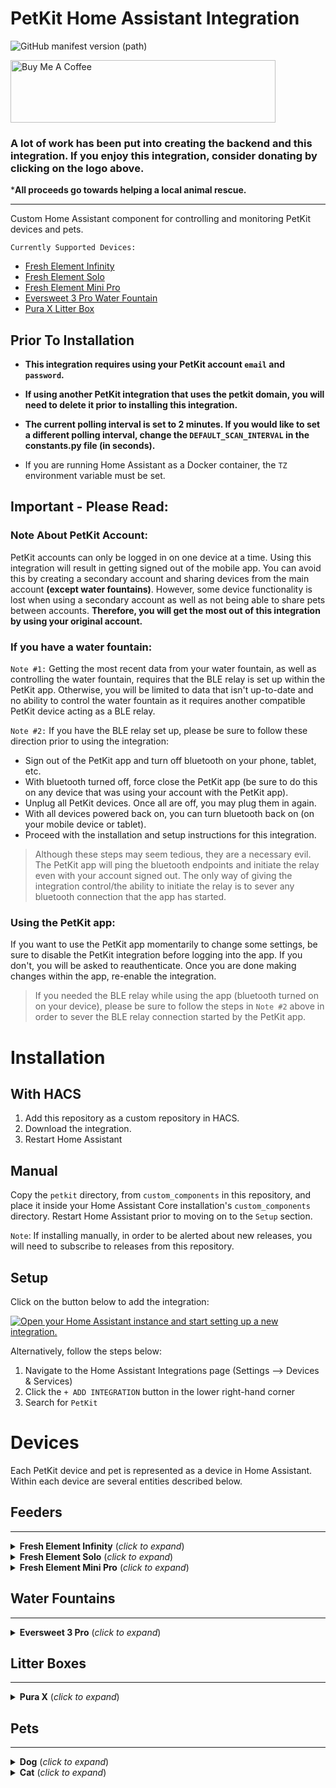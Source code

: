 # PetKit Home Assistant Integration
![GitHub manifest version (path)](https://img.shields.io/github/manifest-json/v/RobertD502/home-assistant-petkit?filename=custom_components%2Fpetkit%2Fmanifest.json)

<a href="https://www.buymeacoffee.com/RobertD502" target="_blank"><img src="https://cdn.buymeacoffee.com/buttons/default-orange.png" alt="Buy Me A Coffee" height="100" width="424"></a>

### A lot of work has been put into creating the backend and this integration. If you enjoy this integration, consider donating by clicking on the logo above.

***All proceeds go towards helping a local animal rescue.**

___

Custom Home Assistant component for controlling and monitoring PetKit devices and pets.

`Currently Supported Devices:`
- [Fresh Element Infinity](https://www.amazon.com/PETKIT-Automatic-Stainless-Programmable-Dispenser/dp/B09JFK8BCQ)
- [Fresh Element Solo](https://www.amazon.com/PETKIT-Automatic-Dispenser-Compatible-Freeze-Dried/dp/B09158J9PF/)
- [Fresh Element Mini Pro](https://www.amazon.com/PETKIT-Automatic-Stainless-Indicator-Dispenser-2-8L/dp/B08GS1CPHH/)
- [Eversweet 3 Pro Water Fountain](https://www.amazon.com/PETKIT-Wireless-Fountain-Stainless-Dispenser/dp/B09QRH6L3M/)
- [Pura X Litter Box](https://www.amazon.com/PETKIT-Self-Cleaning-Scooping-Automatic-Multiple/dp/B08T9CCP1M)



## **Prior To Installation**

- **This integration requires using your PetKit account `email` and `password`.**

- **If using another PetKit integration that uses the petkit domain, you will need to delete it prior to installing this integration.**

- **The current polling interval is set to 2 minutes. If you would like to set a different polling interval, change the `DEFAULT_SCAN_INTERVAL` in the constants.py file (in seconds).**

- If you are running Home Assistant as a Docker container, the `TZ` environment variable must be set.

## Important - Please Read:
### Note About PetKit Account:

PetKit accounts can only be logged in on one device at a time. Using this integration will result in getting signed out of the mobile app. You can avoid this by creating a secondary account and sharing devices from the main account **(except water fountains)**. However, some device functionality is lost when using a secondary account as well as not being able to share pets between accounts. **Therefore, you will get the most out of this integration by using your original account.**
### If you have a water fountain:

`Note #1:` Getting the most recent data from your water fountain, as well as controlling the water fountain, requires that the BLE relay is set up within the PetKit app. Otherwise, you will be limited to data that isn't up-to-date and no ability to control the water fountain as it requires another compatible PetKit device acting as a BLE relay.

`Note #2:` If you have the BLE relay set up, please be sure to follow these direction prior to using the integration:
- Sign out of the PetKit app and turn off bluetooth on your phone, tablet, etc.
- With bluetooth turned off, force close the PetKit app (be sure to do this on any device that was using your account with the PetKit app).
- Unplug all PetKit devices. Once all are off, you may plug them in again.
- With all devices powered back on, you can turn bluetooth back on (on your mobile device or tablet).
- Proceed with the installation and setup instructions for this integration.
> Although these steps may seem tedious, they are a necessary evil. The PetKit app will ping the bluetooth endpoints and initiate the relay even with your account signed out. The only way of giving the integration control/the ability to initiate the relay is to sever any bluetooth connection that the app has started.


### Using the PetKit app:
If you want to use the PetKit app momentarily to change some settings, be sure to disable the PetKit integration before logging into the app. If you don't, you will be asked to reauthenticate. Once you are done making changes within the app, re-enable the integration.
> If you needed the BLE relay while using the app (bluetooth turned on on your device), please be sure to follow the steps in `Note #2` above in order to sever the BLE relay connection started by the PetKit app.

# Installation

## With HACS

1. Add this repository as a custom repository in HACS.
2. Download the integration.
3. Restart Home Assistant

## Manual
Copy the `petkit` directory, from `custom_components` in this repository,
and place it inside your Home Assistant Core installation's `custom_components` directory. Restart Home Assistant prior to moving on to the `Setup` section.

`Note`: If installing manually, in order to be alerted about new releases, you will need to subscribe to releases from this repository.

## Setup

Click on the button below to add the integration:

[![Open your Home Assistant instance and start setting up a new integration.](https://my.home-assistant.io/badges/config_flow_start.svg)](https://my.home-assistant.io/redirect/config_flow_start/?domain=petkit)

Alternatively, follow the steps below:

1. Navigate to the Home Assistant Integrations page (Settings --> Devices & Services)
2. Click the `+ ADD INTEGRATION` button in the lower right-hand corner
3. Search for `PetKit`

# Devices

Each PetKit device and pet is represented as a device in Home Assistant. Within each device
are several entities described below.


## Feeders
___

<details>
  <summary> <b>Fresh Element Infinity</b> (<i>click to expand</i>)</summary>
  <!---->

Each Feeder has the following entities:

| Entity                      | Entity Type     | Additional Comments                                                                                                                                                                                                                                                                                                                    |
|-----------------------------|-----------------|----------------------------------------------------------------------------------------------------------------------------------------------------------------------------------------------------------------------------------------------------------------------------------------------------------------------------------------|
| `Call pet`                  | `Button`        | Only available if your feeder is online (connected to PetKit's servers).                                                                                                                                                                                                                                                               |
| `Cancel manual feed`        | `Button`        | - Only available if your feeder is online (connected to PetKit's servers). <br/>- Will cancel a manual feeding that is currently in progress.                                                                                                                                                                                          |
| `Indicator light`           | `Switch`        | Only available if your feeder is online (connected to PetKit's servers).                                                                                                                                                                                                                                                               |
| `Manual Feed`               | `Number`        | - Only available if your feeder is online (connected to PetKit's servers). <br/>- Select the amount of food, in grams, you'd like to dispense immediately. <br/>- Note: valid amount ranges from 5-200 grams in increments of 1 gram.                                                                                                  |
| `Desiccant days remaining`  | `Sensor`        | Number of days left before the desiccant needs to be replaced.                                                                                                                                                                                                                                                                         |
| `Food level`                | `Binary Sensor` | Allows for determining if there is a food shortage.                                                                                                                                                                                                                                                                                    |
| `Child lock`                | `Switch`        | Only available if your feeder is online (connected to PetKit's servers).                                                                                                                                                                                                                                                               |
| `Do not disturb`            | `Switch`        | Only available if your feeder is online (connected to PetKit's servers).                                                                                                                                                                                                                                                               |
| `Reset desiccant`           | `Button`        | - Allows you to reset the desiccant back to 30 days after replacing it. <br/>- Only available if your feeder is online (connected to PetKit's servers).                                                                                                                                                                                |
| `Sound`                     | `Select`        | - Allows you to select which sound is played when calling your pet. <br/>- Default sound is selected if no self-recorded sounds are available or selected. <br/>- Only available if your feeder is online (connected to PetKit's servers).                                                                                             |
| `Surplus`                   | `Number`        | - Allows for selecting weight in bowl that is considered to be surplus. <br/>- If a surplus amount is selected and surplus control is enabled, planned feedings will stop when the weight of food detected in the bowl is equal to the surplus amount. <br/>- Only available if your feeder is online (connected to PetKit's servers). |
| `Surplus control`           | `Switch`        | - Enable or disable surplus control. <br/>- Only available if your feeder is online (connected to PetKit's servers).                                                                                                                                                                                                                   |
| `System notification sound` | `Switch`        | - Enable or disable system notification sound. <br/>- Only available if your feeder is online (connected to PetKit's servers).                                                                                                                                                                                                         |
| `Voice with dispense`       | `Switch`        | - Enable or disable sound (selected in Sound entity) to play with every feeding. <br/>- Only available if your feeder is online (connected to PetKit's servers).                                                                                                                                                                       |
| `Volume`                    | `Number`        | - Allows for controlling feeder sound volume.  <br/>- Only available if your feeder is online (connected to PetKit's servers).                                                                                                                                                                                                         |
| `Amount eaten`              | `Sensor`        | Amount of food your pet has eaten from the bowl today.                                                                                                                                                                                                                                                                                 |
| `Battery`                   | `Binary Sensor` | Indicates if your battery is charging or not charging.                                                                                                                                                                                                                                                                                 |
| `Battery status`            | `Sensor`        | - Will only become available when feeder is running on batteries. <br/>- Indicates the battery level (Normal or Low).                                                                                                                                                                                                                  |
| `Dispensed`                 | `Sensor`        | Amount of food, in grams, dispensed today.                                                                                                                                                                                                                                                                                             |
| `Error`                     | `Sensor`        | Identifies any errors reported by the feeder.                                                                                                                                                                                                                                                                                          |
| `Food in bowl`              | `Sensor`        | Amount of food, in grams, that is currently in the bowl.                                                                                                                                                                                                                                                                               |
| `Planned`                   | `Sensor`        | Amount of food, in grams, that the feeder plans to dispense today.                                                                                                                                                                                                                                                                     |
| `Planned dispensed`         | `Sensor`        | Of the planned amount that is to be dispensed today, amount of food (grams) that has been dispensed.                                                                                                                                                                                                                                   |
| `RSSI`                      | `Sensor`        | WiFi connection strength.                                                                                                                                                                                                                                                                                                              |
| `Status`                    | `Sensor`        | `Normal` = Feeder is connected to PetKit's servers <br/>`Offline` = Feeder is not connected to PetKit servers <br/>`On Batteries` = Feeder is currently being powered by the batteries.                                                                                                                                                |
| `Times dispensed`           | `Sensor`        | Number of times food has been dispensed today.                                                                                                                                                                                                                                                                                         |
| `Times eaten`               | `Sensor`        | Number of times pet ate today.                                                                                                                                                                                                                                                                                                         |
</details>

<details>
  <summary> <b>Fresh Element Solo</b> (<i>click to expand</i>)</summary>
  <!---->

Each Feeder has the following entities:

| Entity                      | Entity Type     | Additional Comments                                                                                                                                                                                   |
|-----------------------------|-----------------|-------------------------------------------------------------------------------------------------------------------------------------------------------------------------------------------------------|
| `Cancel manual feed`        | `Button`        | - Only available if your feeder is online (connected to PetKit's servers). <br/>- Will cancel a manual feeding that is currently in progress.                                                         |
| `Indicator light`           | `Switch`        | Only available if your feeder is online (connected to PetKit's servers).                                                                                                                              |
| `Manual feed`               | `Select`        | - Allows setting the amount of food to dispense immediately. <br/>- Only available if your feeder is online (connected to PetKit's servers).                                                          |
| `Desiccant days remaining`  | `Sensor`        | Number of days left before the desiccant needs to be replaced.                                                                                                                                        |
| `Food level`                | `Binary Sensor` | Allows for determining if there is a food shortage.                                                                                                                                                   |
| `Child lock`                | `Switch`        | Only available if your feeder is online (connected to PetKit's servers).                                                                                                                              |
| `Dispense tone`             | `Switch`        | Only available if your feeder is online (connected to PetKit's servers).                                                                                                                              |
| `Food shortage alarm`       | `Switch`        | Only available if your feeder is online (connected to PetKit's servers).                                                                                                                              |
| `Reset desiccant`           | `Button`        | - Allows you to reset the desiccant back to 30 days after replacing it. <br/>- Only available if your feeder is online (connected to PetKit's servers).                                               |
| `Battery installed`         | `Binary Sensor` | If batteries are removed or installed, power cycling the feeder is required for the status to update.                                                                                                 |
| `Battery status`            | `Sensor`        | - Will only become available when feeder is running on batteries. <br/>- Indicates the battery level (Normal or Low).                                                                                 |
| `Dispensed`                 | `Sensor`        | Amount of food, in grams, dispensed today.                                                                                                                                                            |
| `Manually dispensed`        | `Sensor`        | Amount of food, in grams, manually dispensed today.                                                                                                                                                   |
| `Planned`                   | `Sensor`        | Amount of food, in grams, that the feeder plans to dispense today.                                                                                                                                    |
| `Planned dispensed`         | `Sensor`        | Of the planned amount that is to be dispensed today, amount of food (grams) that has been dispensed.                                                                                                  |
| `RSSI`                      | `Sensor`        | WiFi connection strength.                                                                                                                                                                             |
| `Status`                    | `Sensor`        | `Normal` = Feeder is connected to PetKit's servers <br/>`Offline` = Feeder is not connected to PetKit servers <br/>`On Batteries` = If installed, feeder is currently being powered by the batteries. |
| `Times dispensed`           | `Sensor`        | Number of times food has been dispensed today.                                                                                                                                                        |
</details>

<details>
  <summary> <b>Fresh Element Mini Pro</b> (<i>click to expand</i>)</summary>
  <!---->

Each Feeder has the following entities:

| Entity                      | Entity Type     | Additional Comments                                                                                                                                                                                   |
|-----------------------------|-----------------|-------------------------------------------------------------------------------------------------------------------------------------------------------------------------------------------------------|
| `Indicator light`           | `Switch`        | Only available if your feeder is online (connected to PetKit's servers).                                                                                                                              |
| `Manual feed`               | `Select`        | - Allows setting the amount of food to dispense immediately. <br/>- Only available if your feeder is online (connected to PetKit's servers).                                                          |
| `Desiccant days remaining`  | `Sensor`        | Number of days left before the desiccant needs to be replaced.                                                                                                                                        |
| `Food level`                | `Binary Sensor` | Allows for determining if there is a food shortage.                                                                                                                                                   |
| `Child lock`                | `Switch`        | Only available if your feeder is online (connected to PetKit's servers).                                                                                                                              |
| `Reset desiccant`           | `Button`        | - Allows you to reset the desiccant back to 30 days after replacing it. <br/>- Only available if your feeder is online (connected to PetKit's servers).                                               |
| `Battery status`            | `Sensor`        | - Will only become available when feeder is running on batteries. <br/>- Indicates the battery level (Normal or Low).                                                                                 |
| `RSSI`                      | `Sensor`        | WiFi connection strength.                                                                                                                                                                             |
| `Status`                    | `Sensor`        | `Normal` = Feeder is connected to PetKit's servers <br/>`Offline` = Feeder is not connected to PetKit servers <br/>`On Batteries` = If installed, feeder is currently being powered by the batteries. |

> Friendly Note: Mini feeders have a bug when batteries are installed that has never been addressed by PetKit. This can result in your device locking up until the batteries are removed and feeder is power cycled. I am not sure what triggers this bug, but as a safety measure I don't install batteries into mini feeders.
</details>

## Water Fountains
___

<details>
  <summary> <b>Eversweet 3 Pro</b> (<i>click to expand</i>)</summary>
  <!---->

Each water fountain has the following entities:

| Entity                 | Entity Type     | Additional Comments                                                                                                                                                                                                                                                                                                                                                    |
|------------------------|-----------------|------------------------------------------------------------------------------------------------------------------------------------------------------------------------------------------------------------------------------------------------------------------------------------------------------------------------------------------------------------------------|
| `Do not disturb`       | `Switch`        | -`Only available if BLE relay is set up and main BLE relay device is online.` <br/>- Allows for enabling or disabling do not disturb - Use PetKit app to set do not disturb schedule if you plan on using this entity.                                                                                                                                                 |
| `Light`                | `Switch`        | `Only available if BLE relay is set up and main BLE relay device is online.`                                                                                                                                                                                                                                                                                           |
| `Power`                | `Switch`        | -`Only available if BLE relay is set up and main BLE relay device is online.` <br/>- Turning power off is equivalent to "Pause" in the PetKit app. <br/>- Turning power on resumes the water fountain in the mode (Normal/Smart) it was in prior to being powered off.                                                                                                 |
| `Filter`               | `Sensor`        | Indicates % filter life left.                                                                                                                                                                                                                                                                                                                                          |
| `Water level`          | `Binary Sensor` | Indicates if water needs to be added to the water fountain.                                                                                                                                                                                                                                                                                                            |
| `Light brightness`     | `Select`        | -`Only available if BLE relay is set up and main BLE relay device is online.` <br/>- Only available when light is turned on                                                                                                                                                                                                                                            |
| `Mode`                 | `Select`        | -`Only available if BLE relay is set up and main BLE relay device is online.` <br/>- Allows setting mode to Normal or Smart. <br/>- For "Smart mode", use the PetKit app to set the water on and off minutes.                                                                                                                                                          |
| `Reset filter`         | `Button`        | `Only available if BLE relay is set up and main BLE relay device is online.`                                                                                                                                                                                                                                                                                           |
| `Energy usage`         | `Sensor`        |                                                                                                                                                                                                                                                                                                                                                                        |
| `Last data update`     | `Sensor`        | - Date/Time that the water fountain last reported updated data to PetKit servers. <br/>- This can be used to track and identify if the BLE relay is working correctly as this will change whenever the main BLE relay device polls the water fountain. <br/>- If you have the BLE relay set up, this sensor is only concerning if it shows data was updated hours ago. |
| `Purified water today` | `Sensor`        | Number of times water has been purified.                                                                                                                                                                                                                                                                                                                               |


**Note About Water Fountain Control**


>  If you have the BLE relay set up in the PetKit app and the main BLE relay device is online, sometimes the bluetooth connection will fail when attempting to send a command (e.g., changing mode, light brightness, etc) . If this happens, it will be noted in the Home Assistant logs. Retrying the command usually results in a subsequent successful connection.
</details>

## Litter Boxes
___

<details>
  <summary> <b>Pura X</b> (<i>click to expand</i>)</summary>
  <!---->

Each litter box has the following entities:

| Entity                 | Entity Type     | Additional Comments                                                                                                                                                                                                                      |
|------------------------|-----------------|------------------------------------------------------------------------------------------------------------------------------------------------------------------------------------------------------------------------------------------|
| `Odor removal` | `Button` | - Activates immediate odor removal <br/>- Only available if litter box is online (Connected to PetKit's servers).                                                                                                                        |
| `Pause Cleaning` | `Button` | Only available if litter box is online (Connected to PetKit's servers).                                                                                                                                                                  |
| `Power` | `Button` | - Turn litter box on/off <br/>- Only available if litter box is online (Connected to PetKit's servers).                                                                                                                                  |
| `Start/Resume cleaning` | `Button` | - Start a manual cleaning or resume a cleaning if litter box is currently paused. <br/>- Only available if litter box is online (Connected to PetKit's servers).                                                                         |
| `Average Use` | `Sensor` | Average use duration of the litter box today.                                                                                                                                                                                            |
| `Deodorizer` | `Binary Sensor` | Allows for determining if deodorizer needs to be refilled.                                                                                                                                                                               |
| `Last used by` | `Sensor` | Indicates which cat used the litter box last.                                                                                                                                                                                            |
| `Litter` | `Binary Sensor` | Allows for determining if the litter needs to be refilled.                                                                                                                                                                               |
| `Times used` | `Sensor` | Number of times litter box was used today.                                                                                                                                                                                               |
| `Total use` | `Sensor` | Total number of seconds litter box was used today.                                                                                                                                                                                       |
| `Waste bin` | `Binary Sensor` | Allows for determining if the waste bin is full.                                                                                                                                                                                         |
| `Auto cleaning` | `Switch` | - Only available if litter box is online (Connected to PetKit's servers). <br/>- Not available if Kitten Mode is turned on.                                                                                                              |
| `Auto odor removal` | `Switch` | Only available if litter box is online (Connected to PetKit's servers).                                                                                                                                                                  |
| `Avoid repeat cleaning` | `Switch` | - Only available if litter box is online (Connected to PetKit's servers). <br/>- Not available if Auto Cleaning is disabled. <br/>- Not available if Kitten Mode is turned on.                                                           |
| `Child lock`| `Switch` | Only available if litter box is online (Connected to PetKit's servers).                                                                                                                                                                  |
| `Cleaning delay` | `Number` | - Only available if litter box is online (Connected to PetKit's servers). <br/>- Not available if Auto Cleaning is disabled. <br/>- Not available if Kitten Mode is turned on.                                                           |
| `Cleaning interval` | `Select` | - Only available if litter box is online (Connected to PetKit's servers). <br/>- Not available if Auto Cleaning is disabled. <br/>- Not available if Avoid repeat cleaning is disabled. <br/>- Not available if Kitten Mode is turned on. |
| `Display` | `Switch` | - Turn display on litter box on or off. <br/>- Only available if litter box is online (Connected to PetKit's servers).                                                                                                                   |
| `Do not disturb` | `Switch` | Only available if litter box is online (Connected to PetKit's servers).                                                                                                                                                                  |
| `Kitten mode` | `Switch` | Only available if litter box is online (Connected to PetKit's servers).                                                                                                                                                                  |
| `Light weight cleaning disabled` | `Switch` | - Only available if litter box is online (Connected to PetKit's servers). <br/>- Not available if Auto Cleaning is disabled. <br/>- Not available if Avoid repeat cleaning is disabled. <br/>- Not available if Kitten Mode is turned on. |
| `Litter type` | `Select` | Type of litter that is being used in the litter box.                                                                                                                                                                                     |
| `Periodic cleaning` | `Switch` | - Only available if litter box is online (Connected to PetKit's servers). <br/>- Not available if Kitten Mode is turned on.                                                                                                              |
| `Periodic odor removal` | `Switch` | Only available if litter box is online (Connected to PetKit's servers).                                                                                                                                                                  |
| `Deodorizer level` | `Sensor` | Percent of deodorizer remaining.                                                                                                                                                                                                         |
| `Error` | `Sensor` | Any errors being reported by the litter box.                                                                                                                                                                                             |
| `Last event` | `Sensor` | - Last event that occured in the litter box. <br/>- sub_events attribute is used to list any events that are associated with the main event. <br/>- This sensor is used to mimic the timeline that is seen in the PetKit app.            |
| `Litter level` | `Sensor` | Percent of litter that is left in the litter box.                                                                                                                                                                                        |
| `Litter weight` | `Sensor` | - Weight of litter currently in litter box. <br/>- By default this is in Kg. The unit can be changed in the settings of this entity.                                                                                                     |
| `Manually paused` | `Binary Sensor` | Indicates if the litter box has been manually paused or not. Please see note below table for additional information.                                                                                                                     |
| `RSSI` | `Sensor` | WiFi connection strength.                                                                                                                                                                                                                |

> When manually pausing the litter box, the manually paused sensor entity will show a state of On. If cleaning isn't resumed, the litter box will (by default) resume cleaning after 10 minutes - the manually paused entity will return to a state of Off. If you manually pause a cleaning and restart Home Assistant while the litter box is paused, this sensor will have an incorrect state of Off. This is a limitation on PetKit's end as the state of the litter box is not reported by their servers. This behavior is evident when a cleaning is paused from the PetKit app, the app is force closed, and opened again. The goal of this entity is to be able to manually keep track of the state of the litter box since PetKit doesn't do that.
</details>

## Pets
___

<details>
  <summary> <b>Dog</b> (<i>click to expand</i>)</summary>
  <!---->

| Entity                 | Entity Type     | Additional Comments                                                                                                                                                                                                                      |
|------------------------|-----------------|------------------------------------------------------------------------------------------------------------------------------------------------------------------------------------------------------------------------------------------|
| `Set weight` | `Number` | Set the weight of the dog. |

</details>

<details>
  <summary> <b>Cat</b> (<i>click to expand</i>)</summary>
  <!---->

| Entity                 | Entity Type                                                                                                                                                                                                                                                                                                                             | Additional Comments                                                                                                                                                                                                                                                                                                                      |
|------------------------|-----------------------------------------------------------------------------------------------------------------------------------------------------------------------------------------------------------------------------------------------------------------------------------------------------------------------------------------|------------------------------------------------------------------------------------------------------------------------------------------------------------------------------------------------------------------------------------------------------------------------------------------------------------------------------------------|
| `Set weight` | `Number`                                                                                                                                                                                                                                                                                                                                | Set the weight of the cat.                                                                                                                                                                                                                                                                                                               |
| `Last use duration` | `Sensor`                                                                                                                                                                                                                                                                                                                                | - Amount of time spent in the litter box during last use today. <br/>- Only available if PetKit account has litter box(es). <br/>- If multiple litter boxes, this will display data obtained from the most recent litter box used.                                                                                                       |
| `Latest weight` | `Sensor` | - Most recent weight measurement obtained during last litter box use today. <br/>- Only available if PetKit account has litter box(es). <br/>- If multiple litter boxes, this will display data obtained from the most recent litter box used. <br/>- By default the unit used is Kg. Unit can be changed in the settings of the entity. |
</details>
